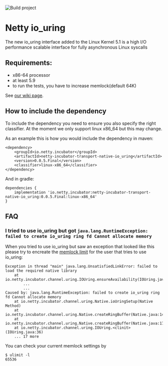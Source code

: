 ![Build project](https://github.com/netty/netty-incubator-transport-io_uring/workflows/Build%20project/badge.svg)

# Netty io_uring

The new io_uring interface added to the Linux Kernel 5.1 is a high I/O performance scalable interface for fully asynchronous Linux syscalls

## Requirements:

- x86-64 processor
- at least 5.9
- to run the tests, you have to increase memlock(default 64K)


See [our wiki page](https://netty.io/wiki/native-transports.html).

## How to include the dependency

To include the dependency you need to ensure you also specify the right classifier. At the moment we only support linux
 x86_64 but this may change. 
 
As an example this is how you would include the dependency in maven:
```
<dependency>
    <groupId>io.netty.incubator</groupId>
    <artifactId>netty-incubator-transport-native-io_uring</artifactId>
    <version>0.0.5.Final</version>
    <classifier>linux-x86_64</classifier>
</dependency>
```

And in gradle:
```
dependencies {
    implementation 'io.netty.incubator:netty-incubator-transport-native-io_uring:0.0.5.Final:linux-x86_64'
}
```

## FAQ

### I tried to use io_uring but got `java.lang.RuntimeException: failed to create io_uring ring fd Cannot allocate memory`

When you tried to use io_uring but saw an exception that looked like this please try to encreate the [memlock limit](https://access.redhat.com/solutions/61334) for the user that tries to use io_uring:


```
Exception in thread "main" java.lang.UnsatisfiedLinkError: failed to load the required native library
	at io.netty.incubator.channel.uring.IOUring.ensureAvailability(IOUring.java:63)
        ...
        ...
Caused by: java.lang.RuntimeException: failed to create io_uring ring fd Cannot allocate memory
	at io.netty.incubator.channel.uring.Native.ioUringSetup(Native Method)
	at io.netty.incubator.channel.uring.Native.createRingBuffer(Native.java:141)
	at io.netty.incubator.channel.uring.Native.createRingBuffer(Native.java:174)
	at io.netty.incubator.channel.uring.IOUring.<clinit>(IOUring.java:36)
	... 17 more
```


You can check your current memlock settings by

```
$ ulimit -l
65536
```

